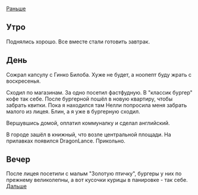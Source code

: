 [Раньше](2021.03.19.md)  
## Утро
Поднялись хорошо. Все вместе стали готовить завтрак.
## День
Сожрал капсулу с Гинко Билоба. Хуже не будет, а ноопепт буду жрать с воскресенья.

Сходил по магазинам. За одно посетил фастфудную. В "классик бургер" кофе так себе. После бургерной пошёл в новую квартиру, чтобы забрать квитки. Пока я находился там Нелли попросила меня забрать малого из лицея. Блин, а я уже в бургерную сходил.

Вершувшись домой, оплатил коммуналку и сделал английский.

В городе зашёл в книжный, что возле центральной площади. На прилавках появился DragonLance. Прикольно.
## Вечер
После лицея посетили с малым "Золотую птичку", бургеры у них по прежнему великолепны, а вот кусочки курицы в панировке - так себе.  
[Дальше](2021.03.21.md)
